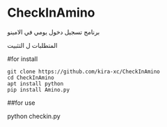 # CheckInAmino

برنامج تسجيل دخول يومي في الامينو 

المتطلبات ل التثبيت 

#for install 
```
git clone https://github.com/kira-xc/CheckInAmino
cd CheckInAmino
apt install python
pip install Amino.py
```
##for use

python checkin.py
